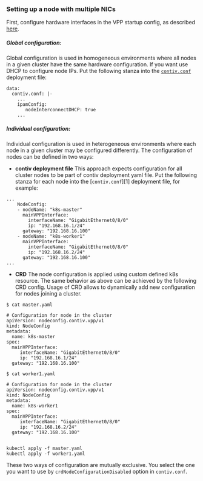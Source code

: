 ### Setting up a node with multiple NICs

First, configure hardware interfaces in the VPP startup config, as
described [here](https://github.com/contiv/vpp/blob/master/docs/VPP_CONFIG.md#multi-nic-configuration).


##### Global configuration:
Global configuration is used in homogeneous environments where all nodes in
a given cluster have the same hardware configuration. If you want use DHCP to configure
node IPs. Put the following stanza into the [`contiv.conf`](../k8s/contiv-vpp.yaml) deployment file:
```
data:
  contiv.conf: |-
    ...
    ipamConfig:
       nodeInterconnectDHCP: true
    ...
```

##### Individual configuration:
Individual configuration is used in heterogeneous environments where each node
in a given cluster may be configured differently. The configuration of nodes can
be defined in two ways:

- **contiv deployment file** This approach expects configuration for all cluster nodes
to be part of contiv deployment yaml file. Put the following stanza for each node into
the [`contiv.conf`][1] deployment file, for example:
```
...
    NodeConfig:
    - nodeName: "k8s-master"
      mainVPPInterface:
        interfaceName: "GigabitEthernet0/8/0"
        ip: "192.168.16.1/24"
      gateway: "192.168.16.100"
    - nodeName: "k8s-worker1"
      mainVPPInterface:
        interfaceName: "GigabitEthernet0/8/0"
        ip: "192.168.16.2/24"
      gateway: "192.168.16.100"
...
``` 

- **CRD** The node configuration is applied using custom defined k8s resource. The same behavior
as above can be achieved by the following CRD config. Usage of CRD allows to dynamically add new configuration
for nodes joining a cluster.

```
$ cat master.yaml

# Configuration for node in the cluster
apiVersion: nodeconfig.contiv.vpp/v1
kind: NodeConfig
metadata:
  name: k8s-master
spec:
  mainVPPInterface:
     interfaceName: "GigabitEthernet0/8/0"
     ip: "192.168.16.1/24"
  gateway: "192.168.16.100"

$ cat worker1.yaml

# Configuration for node in the cluster
apiVersion: nodeconfig.contiv.vpp/v1
kind: NodeConfig
metadata:
  name: k8s-worker1
spec:
  mainVPPInterface:
     interfaceName: "GigabitEthernet0/8/0"
     ip: "192.168.16.2/24"
  gateway: "192.168.16.100"


kubectl apply -f master.yaml
kubectl apply -f worker1.yaml
```

These two ways of configuration are mutually exclusive. You select the one you want to use by
`crdNodeConfigurationDisabled` option in `contiv.conf`.
